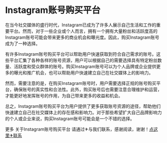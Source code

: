 # Instagram账号购买平台

在当今社交媒体的盛行时代，Instagram已成为了许多人展示自己生活和工作的重要平台。然而，对于一些企业或个人而言，拥有一个拥有大量粉丝和活跃度高的Instagram账号可能会带来更多的商业机会和曝光度。因此，购买Instagram账号成为了一种选择。

有许多Instagram账号购买平台可以帮助用户快速获取到符合自己需求的账号。这些平台汇集了各种各样的账号资源，用户可以根据自己的需要选择具有特定粉丝数量、活跃度和受众群体的账号。购买Instagram账号可以为个人品牌或企业提供更多的曝光和推广机会，也可以帮助用户快速建立自己在社交媒体上的影响力。

然而，需要注意的是，在购买Instagram账号时，用户需要选择正规的账号购买平台，确保账号的真实性和合法性。此外，购买账号后也需要注意合理维护和运营，才能更好地发挥账号的作用，为自己带来更多的收益和机会。

总之，Instagram账号购买平台为用户提供了更多获取账号资源的途径，帮助他们快速建立自己在社交媒体上的存在感和影响力。对于那些希望扩大自己品牌影响力的个人或企业来说，购买Instagram账号可能会是一个不错的选择。

更多 关于Instagram账号购买平台 请通过✈与我们联系，感谢阅读，谢谢！[点这里✈联系](https://ss.k02.cc)